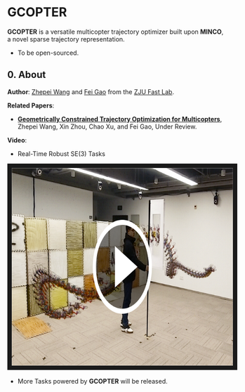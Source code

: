 # GCOPTER

__GCOPTER__ is a versatile multicopter trajectory optimizer built upon __MINCO__, a novel sparse trajectory representation.

- To be open-sourced.

## 0. About

__Author__: [Zhepei Wang](https://zhepeiwang.github.io/) and [Fei Gao](https://ustfei.com/) from the [ZJU Fast Lab](http://zju-fast.com/).

__Related Papers__:

- [__Geometrically Constrained Trajectory Optimization for Multicopters__](https://arxiv.org/abs/2103.00190), Zhepei Wang, Xin Zhou, Chao Xu, and Fei Gao, Under Review.

__Video__:

- Real-Time Robust SE(3) Tasks
<a href="https://zhepeiwang.github.io/pubs/ijrr_2021_sub_gcopter.mp4" target="blank">
    <img src="misc/gcopter_se3task_cover.png" width="800" height="450" border="10" />
</a>

- More Tasks powered by __GCOPTER__ will be released.
